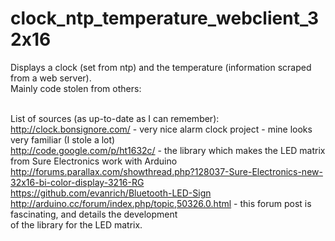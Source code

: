 clock_ntp_temperature_webclient_32x16
=====================================
Displays a clock (set from ntp) and the temperature (information scraped from a web server).<br>
Mainly code stolen from others:<br><br>

List of sources (as up-to-date as I can remember):<br>
http://clock.bonsignore.com/ - very nice alarm clock project - mine looks very familiar (I stole a lot)<br>
http://code.google.com/p/ht1632c/ - the library which makes the LED matrix from Sure Electronics work with Arduino<br>
http://forums.parallax.com/showthread.php?128037-Sure-Electronics-new-32x16-bi-color-display-3216-RG<br>
https://github.com/evanrich/Bluetooth-LED-Sign<br>
http://arduino.cc/forum/index.php/topic,50326.0.html - this forum post is fascinating, and details the development<br>
of the library for the LED matrix.<br>
